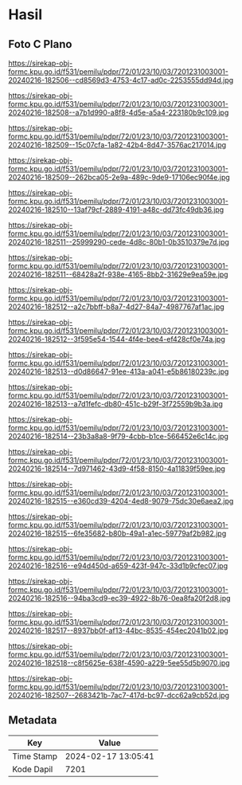# Hasil

## Foto C Plano

https://sirekap-obj-formc.kpu.go.id/f531/pemilu/pdpr/72/01/23/10/03/7201231003001-20240216-182506--cd8569d3-4753-4c17-ad0c-2253555dd94d.jpg

https://sirekap-obj-formc.kpu.go.id/f531/pemilu/pdpr/72/01/23/10/03/7201231003001-20240216-182508--a7b1d990-a8f8-4d5e-a5a4-223180b9c109.jpg

https://sirekap-obj-formc.kpu.go.id/f531/pemilu/pdpr/72/01/23/10/03/7201231003001-20240216-182509--15c07cfa-1a82-42b4-8d47-3576ac217014.jpg

https://sirekap-obj-formc.kpu.go.id/f531/pemilu/pdpr/72/01/23/10/03/7201231003001-20240216-182509--262bca05-2e9a-489c-9de9-17106ec90f4e.jpg

https://sirekap-obj-formc.kpu.go.id/f531/pemilu/pdpr/72/01/23/10/03/7201231003001-20240216-182510--13af79cf-2889-4191-a48c-dd73fc49db36.jpg

https://sirekap-obj-formc.kpu.go.id/f531/pemilu/pdpr/72/01/23/10/03/7201231003001-20240216-182511--25999290-cede-4d8c-80b1-0b3510379e7d.jpg

https://sirekap-obj-formc.kpu.go.id/f531/pemilu/pdpr/72/01/23/10/03/7201231003001-20240216-182511--68428a2f-938e-4165-8bb2-31629e9ea59e.jpg

https://sirekap-obj-formc.kpu.go.id/f531/pemilu/pdpr/72/01/23/10/03/7201231003001-20240216-182512--a2c7bbff-b8a7-4d27-84a7-4987767af1ac.jpg

https://sirekap-obj-formc.kpu.go.id/f531/pemilu/pdpr/72/01/23/10/03/7201231003001-20240216-182512--3f595e54-1544-4f4e-bee4-ef428cf0e74a.jpg

https://sirekap-obj-formc.kpu.go.id/f531/pemilu/pdpr/72/01/23/10/03/7201231003001-20240216-182513--d0d86647-91ee-413a-a041-e5b86180239c.jpg

https://sirekap-obj-formc.kpu.go.id/f531/pemilu/pdpr/72/01/23/10/03/7201231003001-20240216-182513--a7d1fefc-db80-451c-b29f-3f72559b9b3a.jpg

https://sirekap-obj-formc.kpu.go.id/f531/pemilu/pdpr/72/01/23/10/03/7201231003001-20240216-182514--23b3a8a8-9f79-4cbb-b1ce-566452e6c14c.jpg

https://sirekap-obj-formc.kpu.go.id/f531/pemilu/pdpr/72/01/23/10/03/7201231003001-20240216-182514--7d971462-43d9-4f58-8150-4a11839f59ee.jpg

https://sirekap-obj-formc.kpu.go.id/f531/pemilu/pdpr/72/01/23/10/03/7201231003001-20240216-182515--e360cd39-4204-4ed8-9079-75dc30e6aea2.jpg

https://sirekap-obj-formc.kpu.go.id/f531/pemilu/pdpr/72/01/23/10/03/7201231003001-20240216-182515--6fe35682-b80b-49a1-a1ec-59779af2b982.jpg

https://sirekap-obj-formc.kpu.go.id/f531/pemilu/pdpr/72/01/23/10/03/7201231003001-20240216-182516--e94d450d-a659-423f-947c-33d1b9cfec07.jpg

https://sirekap-obj-formc.kpu.go.id/f531/pemilu/pdpr/72/01/23/10/03/7201231003001-20240216-182516--94ba3cd9-ec39-4922-8b76-0ea8fa20f2d8.jpg

https://sirekap-obj-formc.kpu.go.id/f531/pemilu/pdpr/72/01/23/10/03/7201231003001-20240216-182517--8937bb0f-af13-44bc-8535-454ec2041b02.jpg

https://sirekap-obj-formc.kpu.go.id/f531/pemilu/pdpr/72/01/23/10/03/7201231003001-20240216-182518--c8f5625e-638f-4590-a229-5ee55d5b9070.jpg

https://sirekap-obj-formc.kpu.go.id/f531/pemilu/pdpr/72/01/23/10/03/7201231003001-20240216-182507--2683421b-7ac7-417d-bc97-dcc62a9cb52d.jpg


## Metadata

| Key        | Value               |
| ---------- | ------------------- |
| Time Stamp | 2024-02-17 13:05:41 |
| Kode Dapil | 7201                |



